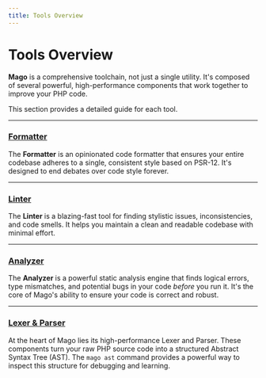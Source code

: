 ```yaml
---
title: Tools Overview
---
```


# Tools Overview

**Mago** is a comprehensive toolchain, not just a single utility. It's composed of several powerful, high-performance components that work together to improve your PHP code.

This section provides a detailed guide for each tool.

---

### [Formatter](./formatter/overview.md)

The **Formatter** is an opinionated code formatter that ensures your entire codebase adheres to a single, consistent style based on PSR-12. It's designed to end debates over code style forever.

---

### [Linter](./linter/overview.md)

The **Linter** is a blazing-fast tool for finding stylistic issues, inconsistencies, and code smells. It helps you maintain a clean and readable codebase with minimal effort.

---

### [Analyzer](./analyzer/overview.md)

The **Analyzer** is a powerful static analysis engine that finds logical errors, type mismatches, and potential bugs in your code _before_ you run it. It's the core of Mago's ability to ensure your code is correct and robust.

---

### [Lexer & Parser](./lexer-parser/overview.md)

At the heart of Mago lies its high-performance Lexer and Parser. These components turn your raw PHP source code into a structured Abstract Syntax Tree (AST). The `mago ast` command provides a powerful way to inspect this structure for debugging and learning.
